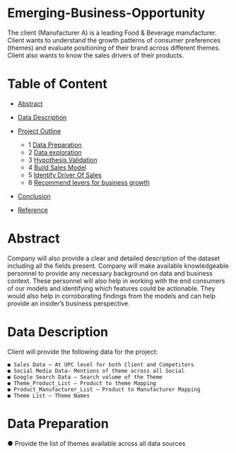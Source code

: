 # Emerging-Business-Opportunity

The client (Manufacturer A) is a leading Food & Beverage manufacturer. Client wants to understand the growth patterns of consumer preferences (themes) and evaluate positioning of their brand across different themes. Client also wants to know the sales drivers of their products.

# Table of Content
  * [Abstract](#abstract)
  * [Data Description](#data-description)
  * [Project Outline](#project-outline)
    - 1 [Data Preparation](#data-wrangling)
    - 2 [Data exploration](#standardization)
    - 3 [Hypothesis Validation](#eda)
    - 4 [Build Sales Model](#text-pre-processing)
    - 5 [Identify Driver Of Sales](#encoding-categorical-values)
    - 6 [ Recommend levers for business growth](#feature-selection)
  
  * [Conclusion](#run)
  * [Reference](#reference)

# Abstract

Company will also provide a clear and detailed description of the dataset including all the fields present. Company will make available knowledgeable personnel to provide any necessary background on data and business context. These personnel will also help in working with the end consumers of our models and identifying which features could be actionable. They would also help in corroborating findings from the models and can help provide an insider’s business perspective.

# Data Description

Client will provide the following data for the project:
    
    ● Sales Data – At UPC level for both Client and Competitors
    ● Social Media Data– Mentions of theme across all Social       
    ● Google Search Data – Search volume of the Theme
    ● Theme_Product_List – Product to theme Mapping
    ● Product_Manufacturer_List – Product to Manufacturer Mapping
    ● Theme List – Theme Names

# Data Preparation
   ● Provide the list of themes available across all data sources
     
